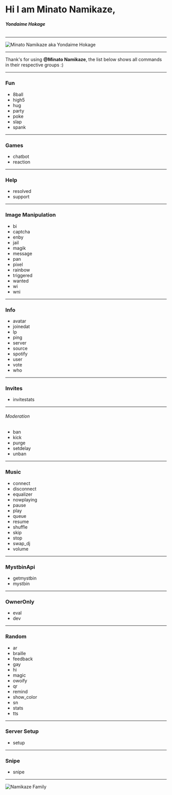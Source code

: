 # Hi I am **Minato Namikaze**, 
###### **Yondaime Hokage**  

---

![Minato Namikaze aka Yondaime Hokage](https://media.discordapp.net/attachments/777918705098686465/813083579223506954/image0.jpg?width=1020&height=388 "Minato Namikaze aka Yondaime Hokage")

---

Thank's for using **@Minato Namikaze**, the list below shows all commands in their respective groups :)

---


### Fun
- 8ball 
- high5 
- hug 
- party 
- poke 
- slap 
- spank

***

### Games
- chatbot 
- reaction

***

### Help
- resolved 
- support

***

### Image Manipulation
- bi
- captcha 
- enby 
- jail 
- magik 
- message 
- pan 
- pixel
- rainbow 
- triggered 
- wanted 
- wi 
- wni

***

### Info
- avatar 
- joinedat 
- lp 
- ping 
- server 
- source 
- spotify 
- user 
- vote 
- who

***

### Invites
- invitestats

***

###### Moderation
- ban 
- kick 
- purge
- setdelay 
- unban

***

### Music
- connect 
- disconnect 
- equalizer 
- nowplaying
- pause 
- play 
- queue 
- resume 
- shuffle 
- skip 
- stop 
- swap_dj
- volume

***

### MystbinApi
- getmystbin
- mystbin

***

### OwnerOnly
- eval
- dev

***

### Random
- ar
- braille
- feedback 
- gay 
- hi 
- magic
- owoify 
- qr
- remind 
- show_color
- sn 
- stats 
- tts

***

### Server Setup
- setup

***

### Snipe
- snipe

---


![Namikaze Family](https://media.discordapp.net/attachments/777918705098686465/813086521481232414/image0.jpg)
